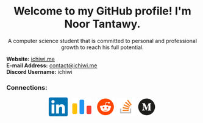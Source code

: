 <h1 align="center">Welcome to my GitHub profile! I'm Noor Tantawy.</h1>
<p align="center">A computer science student that is committed to personal and professional growth to reach his full potential.</p>

<b>Website:</b> <a href="https://ichiwi.me" target="_blank">ichiwi.me</a><br>
<b>E-mail Address:</b> contact@ichiwi.me<br>
<b>Discord Username:</b> ichiwi

<h3 align="left">Connections:</h3>
<p align="center">
<a href="https://linkedin.com/in/noortantawy" target="blank"><img align="center" src="https://raw.githubusercontent.com/iChiwi/iChiwi/refs/heads/main/src/LinkedIn.png" alt="LinkedIn Profile of Noor Tantawy" height="50" width="50" /></a>&nbsp;&nbsp;
<a href="https://codeforces.com/profile/noortantawy" target="blank"><img align="center" src="https://raw.githubusercontent.com/iChiwi/iChiwi/refs/heads/main/src/Codeforces.png" alt="Codeforces Profile of Noor Tantawy" height="50" width="50" /></a>&nbsp;&nbsp;
<a href="https://reddit.com/user/iChiwi" target="blank"><img align="center" src="https://raw.githubusercontent.com/iChiwi/iChiwi/refs/heads/main/src/Reddit.png" alt="Reddit Profile of iChiwi" height="50" width="50" /></a>
<a href="https://stackoverflow.com/users/17390236" target="blank"><img align="center" src="https://raw.githubusercontent.com/iChiwi/iChiwi/refs/heads/main/src/Stackoverflow.png" alt="Stack Overflow Profile of Noor Tantawy" height="50" width="50" /></a>
<a href="https://medium.com/@noortantawy" target="blank"><img align="center" src="https://raw.githubusercontent.com/iChiwi/iChiwi/refs/heads/main/src/Medium.png" alt="Medium Profile of Noor Tantawy" height="50" width="50" /></a>
</p>
